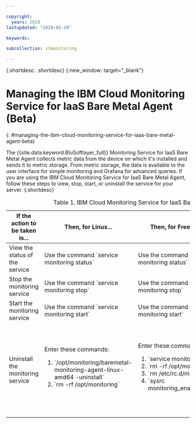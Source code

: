 ```yaml
---

copyright:
  years: 2018
lastupdated: "2018-03-29"

keywords:

subcollection: slmonitoring

---
```


{:shortdesc: .shortdesc}
{:new_window: target="_blank"}

# Managing the IBM Cloud Monitoring Service for IaaS Bare Metal Agent (Beta)
{: #managing-the-ibm-cloud-monitoring-service-for-iaas-bare-metal-agent-beta}

The {{site.data.keyword.BluSoftlayer_full}} Monitoring Service for IaaS Bare Metal Agent collects metric data from the device on which it's installed and sends it to metric storage. From metric storage, the data is available to the user interface for simple monitoring and Grafana for advanced queries.
If you are using the IBM Cloud Monitoring Service for IaaS Bare Metal Agent, follow these steps to view, stop, start, or uninstall the service for your server.
{:shortdesc}

<table>
   <CAPTION>Table 1. IBM Cloud Monitoring Service for IaaS Bare Metal Agent</CAPTION>
   <THEAD>
   <TR>
   <th>If the action to be taken is...</th>
   <th>Then, for Linux...</th>
     <th>Then, for FreeBSD...</th>
     <th>Then, for Windows...</th>
   </TR>
   </THEAD>
   <TBODY>
   <tr>
   <td>View the status of the service</td>
   <td>
   Use the command `service monitoring status`
   </td>
     <td>
   Use the command `service monitoring status`
   </td>
     <td>
   Use the command `sc.exe query monitoring`
   </td>
   </tr>
   <tr>
   <td>Stop the monitoring service</td>
   <td>
   Use the command `service monitoring stop`
   </td>
     <td>
   Use the command `service monitoring stop`
   </td>
     <td>
   Use the command `sc.exe stop monitoring`
   </td>
   </tr>
       <tr>
   <td>Start the monitoring service</td>
   <td>
   Use the command `service monitoring start`
   </td>
     <td>
   Use the command `service monitoring start`
   </td>
     <td>
   Use the command `sc.exe start monitoring`
   </td>
   </tr>
       <tr>
   <td>Uninstall the monitoring service</td>
   <td>Enter these commands:
     <ol>
       <li>`/opt/monitoring/baremetal-monitoring-agent-linux-amd64 -uninstall`</li>
       <li>`rm -rf /opt/monitoring`</li>
     </ol>
   </td>
     <td>Enter these commands:
  <ol>
    <li>`service monitoring stop`</li>
    <li>`rm -rf /opt/monitoring`</li>
    <li>`rm /etc/rc.d/monitoring`</li>
<li>`sysrc monitoring_enable="NO"`</li>
     </ol>
   </td>
     <td>Follow these steps:
 <ol>
       <li>Open **Add or Remove Programs**.</li>
       <li>Select **IBM Cloud Monitoring Agent**</li>
   <li>Click **Uninstall**.</li>
     </ol>
   </td>
   </tr>
   </TBODY>
   </table>
